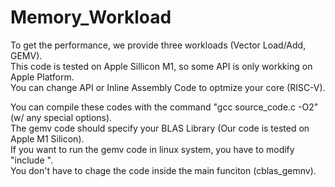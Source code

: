 # Memory_Workload

To get the performance, we provide three workloads (Vector Load/Add, GEMV).  
This code is tested on Apple Sillicon M1, so some API is only workking on Apple Platform.  
You can change API or Inline Assembly Code to optmize your core (RISC-V).  

You can compile these codes with the command "gcc source_code.c -O2" (w/ any special options).  
The gemv code should specify your BLAS Library (Our code is tested on Apple M1 Silicon).  
If you want to run the gemv code in linux system, you have to modify "include <your BLAS library>".  
You don't have to chage the code inside the main funciton (cblas_gemnv).  
